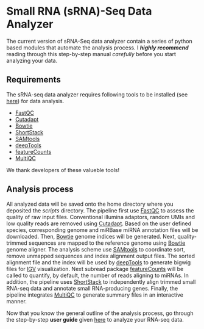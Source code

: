 # Small RNA (sRNA)-Seq Data Analyzer
The current version of sRNA-Seq data analyzer contain a series of python based modules that automate the analysis process. I ***highly recommend*** reading through this step-by-step manual *carefully* before you start analyzing your data.

## Requirements
The sRNA-seq data analyzer requires following tools to be installed (see [here](https://github.com/jkkbuddika/RNA-Seq-Data-Analyzer/blob/master/USERGUIDE.md#step-2-setup-the-miniconda-environment)) for data analysis.

- [FastQC](https://www.bioinformatics.babraham.ac.uk/projects/fastqc/)
- [Cutadapt](https://cutadapt.readthedocs.io/en/stable/)
- [Bowtie](https://github.com/BenLangmead/bowtie)
- [ShortStack](https://github.com/MikeAxtell/ShortStack)
- [SAMtools](https://github.com/samtools/samtools)
- [deepTools](https://github.com/deeptools/deepTools/)
- [featureCounts](http://subread.sourceforge.net/)
- [MultiQC](https://github.com/ewels/MultiQC)

We thank developers of these valueble tools!

## Analysis process
All analyzed data will be saved onto the home directory where you deposited the *scripts* directory. The pipeline first use [FastQC](https://www.bioinformatics.babraham.ac.uk/projects/fastqc/) to assess the quality of raw input files. Conventional illumina adaptors, random UMIs and low quality reads are removed using [Cutadapt](https://cutadapt.readthedocs.io/en/stable/). Based on the user defined species, corresponding genome and miRBase miRNA annotation files will be downloaded. Then, [Bowtie](https://github.com/BenLangmead/bowtie) genome indices will be generated. Next, quality-trimmed sequences are mapped to the reference genome using [Bowtie](https://github.com/BenLangmead/bowtie) genome aligner. The analysis scheme use [SAMtools](https://github.com/samtools/samtools) to coordinate sort, remove unmapped sequences and index alignment output files. The sorted alignment file and the index will be used by [deepTools](https://github.com/deeptools/deepTools/) to generate bigwig files for [IGV](https://software.broadinstitute.org/software/igv/) visualization. Next subread package [featureCounts](http://subread.sourceforge.net/) will be called to quantify, by default, the number of reads aligning to miRNAs. In addition, the pipeline uses [ShortStack](https://github.com/MikeAxtell/ShortStack) to independently align trimmed small RNA-seq data and annotate small RNA-producing genes. Finally, the pipeline integrates [MultiQC](https://github.com/ewels/MultiQC) to generate summary files in an interactive manner.

Now that you know the general outline of the analysis process, go through the step-by-step **user guide** given [here](https://github.com/jkkbuddika/RNA-Seq-Data-Analyzer/blob/master/USERGUIDE.md) to analyze your RNA-seq data.
